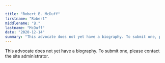 ```yaml
---

title: "Robert B. McDuff"
firstname: "Robert"
middlename: "B."
lastname: "McDuff"
date: "2020-12-14"
summary: "This advocate does not yet have a biography. To submit one, please contact the site administrator."
---
```

This advocate does not yet have a biography. To submit one, please contact the site administrator.


